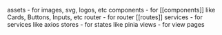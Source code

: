 assets - for images, svg, logos, etc
components - for [[components]] like Cards, Buttons, Inputs, etc
router - for router [[routes]] 
services - for services like axios
stores - for states like pinia
views - for view pages

